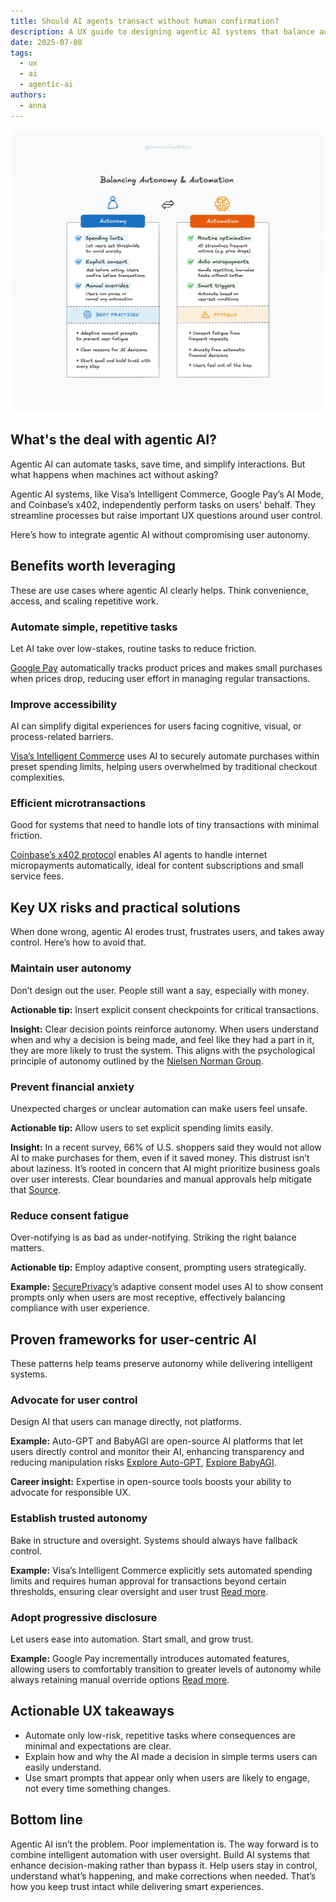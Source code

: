 ```yaml
---
title: Should AI agents transact without human confirmation?
description: A UX guide to designing agentic AI systems that balance automation with user control.
date: 2025-07-08
tags:
  - ux
  - ai
  - agentic-ai
authors:
  - anna
---
```


![](../assets/autonomy-automation.webp)

## What's the deal with agentic AI?

Agentic AI can automate tasks, save time, and simplify interactions. But what happens when machines act without asking?

Agentic AI systems, like Visa’s Intelligent Commerce, Google Pay’s AI Mode, and Coinbase’s x402, independently perform tasks on users' behalf. They streamline processes but raise important UX questions around user control.

Here’s how to integrate agentic AI without compromising user autonomy.

## Benefits worth leveraging

These are use cases where agentic AI clearly helps. Think convenience, access, and scaling repetitive work.

### Automate simple, repetitive tasks

Let AI take over low-stakes, routine tasks to reduce friction.

[Google Pay](https://techcrunch.com/2025/05/20/google-adds-ai-powered-shopping-features-for-discovery-and-easy-check-out/) automatically tracks product prices and makes small purchases when prices drop, reducing user effort in managing regular transactions.

### Improve accessibility

AI can simplify digital experiences for users facing cognitive, visual, or process-related barriers.

[Visa’s Intelligent Commerce](https://corporate.visa.com/en/products/intelligent-commerce.html) uses AI to securely automate purchases within preset spending limits, helping users overwhelmed by traditional checkout complexities.

### Efficient microtransactions

Good for systems that need to handle lots of tiny transactions with minimal friction.

[Coinbase’s x402 protoco](https://www.coinbase.com/developer-platform/discover/launches/x402)l enables AI agents to handle internet micropayments automatically, ideal for content subscriptions and small service fees.

## Key UX risks and practical solutions

When done wrong, agentic AI erodes trust, frustrates users, and takes away control. Here’s how to avoid that.

### Maintain user autonomy

Don’t design out the user. People still want a say, especially with money.

**Actionable tip:** Insert explicit consent checkpoints for critical transactions.

**Insight:** Clear decision points reinforce autonomy. When users understand when and why a decision is being made, and feel like they had a part in it, they are more likely to trust the system. This aligns with the psychological principle of autonomy outlined by the [Nielsen Norman Group](https://www.nngroup.com/articles/autonomy-relatedness-competence/).

### Prevent financial anxiety

Unexpected charges or unclear automation can make users feel unsafe.

**Actionable tip:** Allow users to set explicit spending limits easily.

**Insight:** In a recent survey, 66% of U.S. shoppers said they would not allow AI to make purchases for them, even if it saved money. This distrust isn’t about laziness. It’s rooted in concern that AI might prioritize business goals over user interests. Clear boundaries and manual approvals help mitigate that [Source](https://www.pymnts.com/personal-finance/2025/financial-anxiety-spurs-demand-for-consumer-budgeting-apps/).

### Reduce consent fatigue

Over-notifying is as bad as under-notifying. Striking the right balance matters.

**Actionable tip:** Employ adaptive consent, prompting users strategically.

**Example:** [SecurePrivacy](https://secureprivacy.ai/blog/adaptive-consent-frequency-using-ai-to-combat-consent-fatigue)’s adaptive consent model uses AI to show consent prompts only when users are most receptive, effectively balancing compliance with user experience.

## Proven frameworks for user-centric AI

These patterns help teams preserve autonomy while delivering intelligent systems.

### Advocate for user control

Design AI that users can manage directly, not platforms.

**Example:** Auto-GPT and BabyAGI are open-source AI platforms that let users directly control and monitor their AI, enhancing transparency and reducing manipulation risks [Explore Auto-GPT](https://github.com/Significant-Gravitas/AutoGPT), [Explore BabyAGI](https://github.com/yoheinakajima/babyagi).

**Career insight:** Expertise in open-source tools boosts your ability to advocate for responsible UX.

### Establish trusted autonomy

Bake in structure and oversight. Systems should always have fallback control.

**Example:** Visa’s Intelligent Commerce explicitly sets automated spending limits and requires human approval for transactions beyond certain thresholds, ensuring clear oversight and user trust [Read more](https://venturebeat.com/ai/visa-launches-intelligent-commerce-platform-letting-ai-agents-swipe-your-card-safely-it-says/).

### Adopt progressive disclosure

Let users ease into automation. Start small, and grow trust.

**Example:** Google Pay incrementally introduces automated features, allowing users to comfortably transition to greater levels of autonomy while always retaining manual override options [Read more](https://techcrunch.com/2025/05/20/google-adds-ai-powered-shopping-features-for-discovery-and-easy-check-out/).

## Actionable UX takeaways

- Automate only low-risk, repetitive tasks where consequences are minimal and expectations are clear.
- Explain how and why the AI made a decision in simple terms users can easily understand.
- Use smart prompts that appear only when users are likely to engage, not every time something changes.

## Bottom line

Agentic AI isn’t the problem. Poor implementation is. The way forward is to combine intelligent automation with user oversight. Build AI systems that enhance decision-making rather than bypass it. Help users stay in control, understand what’s happening, and make corrections when needed. That’s how you keep trust intact while delivering smart experiences.